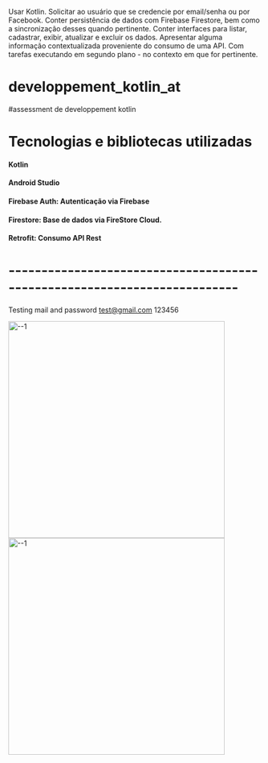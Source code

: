 Usar Kotlin.
Solicitar ao usuário que se credencie por email/senha ou por Facebook.
Conter persistência de dados com Firebase Firestore, bem como a sincronização desses quando pertinente.
Conter interfaces para listar, cadastrar, exibir, atualizar e excluir os dados.
Apresentar alguma informação contextualizada proveniente do consumo de uma API.
Com tarefas executando em segundo plano - no contexto em que for pertinente.

# developpement_kotlin_at
#assessment de developpement kotlin

# Tecnologias e bibliotecas utilizadas


#### Kotlin
#### Android Studio
#### Firebase Auth: Autenticação via Firebase
#### Firestore: Base de dados via FireStore Cloud.
#### Retrofit: Consumo API Rest
# -------------------------------------------------------------------------
Testing mail and password
test@gmail.com
123456

<img width="431" alt="--1" src="https://user-images.githubusercontent.com/46882495/194715600-261ff4fa-c3ab-4f73-929f-9815fd413b46.png">
<img width="431" alt="--1" src="https://user-images.githubusercontent.com/46882495/194715644-5b86fde8-6966-425d-8047-7c4e6c02ec84.png">


